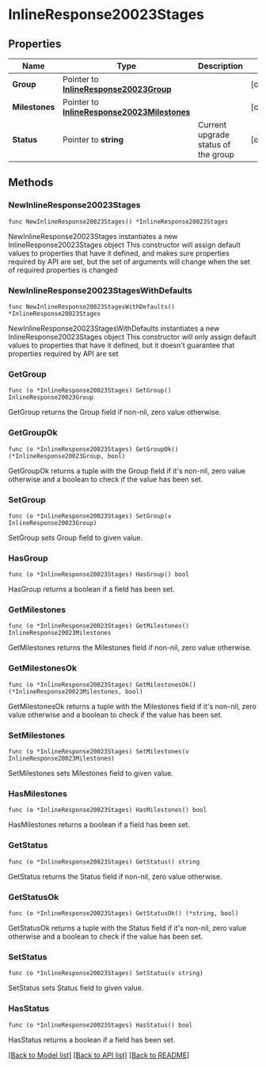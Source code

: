 # InlineResponse20023Stages

## Properties

Name | Type | Description | Notes
------------ | ------------- | ------------- | -------------
**Group** | Pointer to [**InlineResponse20023Group**](InlineResponse20023Group.md) |  | [optional] 
**Milestones** | Pointer to [**InlineResponse20023Milestones**](InlineResponse20023Milestones.md) |  | [optional] 
**Status** | Pointer to **string** | Current upgrade status of the group | [optional] 

## Methods

### NewInlineResponse20023Stages

`func NewInlineResponse20023Stages() *InlineResponse20023Stages`

NewInlineResponse20023Stages instantiates a new InlineResponse20023Stages object
This constructor will assign default values to properties that have it defined,
and makes sure properties required by API are set, but the set of arguments
will change when the set of required properties is changed

### NewInlineResponse20023StagesWithDefaults

`func NewInlineResponse20023StagesWithDefaults() *InlineResponse20023Stages`

NewInlineResponse20023StagesWithDefaults instantiates a new InlineResponse20023Stages object
This constructor will only assign default values to properties that have it defined,
but it doesn't guarantee that properties required by API are set

### GetGroup

`func (o *InlineResponse20023Stages) GetGroup() InlineResponse20023Group`

GetGroup returns the Group field if non-nil, zero value otherwise.

### GetGroupOk

`func (o *InlineResponse20023Stages) GetGroupOk() (*InlineResponse20023Group, bool)`

GetGroupOk returns a tuple with the Group field if it's non-nil, zero value otherwise
and a boolean to check if the value has been set.

### SetGroup

`func (o *InlineResponse20023Stages) SetGroup(v InlineResponse20023Group)`

SetGroup sets Group field to given value.

### HasGroup

`func (o *InlineResponse20023Stages) HasGroup() bool`

HasGroup returns a boolean if a field has been set.

### GetMilestones

`func (o *InlineResponse20023Stages) GetMilestones() InlineResponse20023Milestones`

GetMilestones returns the Milestones field if non-nil, zero value otherwise.

### GetMilestonesOk

`func (o *InlineResponse20023Stages) GetMilestonesOk() (*InlineResponse20023Milestones, bool)`

GetMilestonesOk returns a tuple with the Milestones field if it's non-nil, zero value otherwise
and a boolean to check if the value has been set.

### SetMilestones

`func (o *InlineResponse20023Stages) SetMilestones(v InlineResponse20023Milestones)`

SetMilestones sets Milestones field to given value.

### HasMilestones

`func (o *InlineResponse20023Stages) HasMilestones() bool`

HasMilestones returns a boolean if a field has been set.

### GetStatus

`func (o *InlineResponse20023Stages) GetStatus() string`

GetStatus returns the Status field if non-nil, zero value otherwise.

### GetStatusOk

`func (o *InlineResponse20023Stages) GetStatusOk() (*string, bool)`

GetStatusOk returns a tuple with the Status field if it's non-nil, zero value otherwise
and a boolean to check if the value has been set.

### SetStatus

`func (o *InlineResponse20023Stages) SetStatus(v string)`

SetStatus sets Status field to given value.

### HasStatus

`func (o *InlineResponse20023Stages) HasStatus() bool`

HasStatus returns a boolean if a field has been set.


[[Back to Model list]](../README.md#documentation-for-models) [[Back to API list]](../README.md#documentation-for-api-endpoints) [[Back to README]](../README.md)


